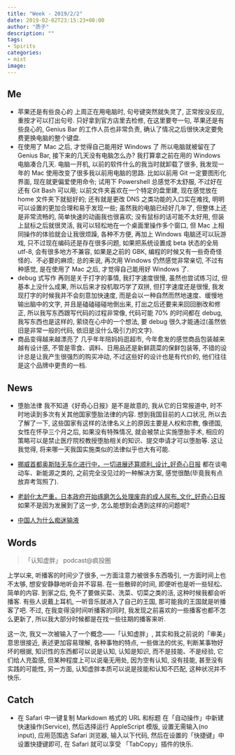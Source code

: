 ```yaml
---
title: "Week - 2019/2/2"
date: 2019-02-02T23:15:23+08:00
author: "质子"
description: ""
tags:
- Spirits
categories: 
- mist
image: 
---
```



## Me
- 苹果还是有些良心的
上周正在用电脑时, 句号键突然就失灵了, 正常按没反应, 重按才可以打出句号. 只好拿到官方店里去检修, 在这里要夸一句, 苹果还是有些良心的, Genius Bar 的工作人员也非常负责, 确认了情况之后很快决定要免费更换电脑的整个键盘.
- 在使用了 Mac 之后, 才觉得自己能用好 Windows 了
所以电脑就被留在了 Genius Bar, 接下来的几天没有电脑怎么办? 我打算拿之前在用的 Windows 电脑凑合几天. 电脑一开机, 以前的软件什么的我当时就卸载了很多, 我发现一年的 Mac 使用改变了很多我以前用电脑的思路. 比如以前用 Git 一定要图形化界面, 现在就更偏爱使用命令; 试用下 Powershell 总感觉不太舒服, 不过好在还有 Git Bash 可以用; 以前文件夹喜欢在一个特定的盘里建, 现在感觉放在 home 文件夹下就挺好的; 还有就是更改 DNS 之类功能的入口实在难找, 明明可以设置的更加合理和易于发现一些; 虽然我的电脑已经好几年了, 但整体上还是非常流畅的, 简单快速的动画我也很喜欢; 没有鼠标的话可能不太好用, 但装上鼠标之后就很灵活, 我可以轻松地在一个桌面里操作多个窗口, 但 Mac 上相同操作的体验就会让我很烦躁, 各种不方便, 再加上 Windows 电脑还可以玩游戏, 只不过现在编码还是存在很多问题, 如果把系统设置成 beta 状态的全局 utf-8, 会有很多地方不兼容, 如果是之前的 GBK, 编程的时候又有一些奇奇怪怪的、不必要的麻烦; 总的来说, 再次用 Windows 仍然感觉非常亲切, 不过有种感觉, 是在使用了 Mac 之后, 才觉得自己能用好 Windows 了.
- debug 式写作
再则是关于打字的事情, 我打字速度很慢, 虽然也尝试练习过, 但基本上没什么成果, 所以后来才投机取巧学了双拼, 但打字速度还是很慢, 我发现打字的时候我并不会刻意加快速度, 而是会以一种自然而然地速度、缓慢地输出脑中的文字, 并且是磕磕碰碰地倒出来, 打出之后还要来来回回删改和修正, 所以我写东西跟写代码的过程非常像, 代码可能 70% 的时间都在 debug, 我写东西也是这样的, 萦绕在心中的一个想法, 要 debug 很久才能通过(虽然依旧是非常一般的代码, 依旧是没什么吸引力的文字).
- 商品变得越来越漂亮了
几乎年年陪妈妈逛超市, 今年愈发的感觉商品包装越来越有设计感, 不管是零食、调料、日用品还是新鲜蔬菜的保鲜包装等, 不错的设计总是让我产生很强烈的购买冲动, 不过这些好的设计也是有代价的, 他们往往是这个品牌中更贵的一档.


## News
- 堕胎法律
我不知道《好奇心日报》是不是故意的, 我从它的日常报道中, 时不时地读到多次有关其他国家堕胎法律的内容. 想到我国目前的人口状况, 所以去了解了一下, 这些国家有这样的法律名义上的原因主要是人权和宗教, 像德国, 女性在怀孕三个月之后, 如果没有特殊情况, 就会被禁止实施堕胎手术, 相应的策略可以是禁止医疗院校教授堕胎相关的知识、提交申请才可以堕胎等. 这让我觉得, 将来哪一天我国实施类似的法律似乎也大有可能.

- [挪威首都奥斯陆无车化进行中，一切进展还算顺利_设计_好奇心日报](http://www.qdaily.com/articles/60686.html?source=feed)
都在谈电动车、新能源之类的, 之前完全没见过的一种解决方案, 感觉很酷(毕竟我有点放弃考驾照了). 

- [老龄化太严重，日本政府开始琢磨怎么处理废弃的成人尿布_文化_好奇心日报](http://www.qdaily.com/articles/60787.html?source=feed)
如果不是因为发展到了这一步, 怎么能想到会遇到这样的问题呢? 

- [中国人为什么痴迷输液](https://mp.weixin.qq.com/s?__biz=MzI0MjY0OTkxNw==&mid=2247498165&idx=1&sn=9a371594516741d5e096af4ecf2b7cd4&scene=4#rd)  


## Words
>「认知虚胖」
>podcast@疯投圈  

上学以来, 听播客的时间少了很多, 一方面注意力被很多东西吸引, 一方面时间上也不太够, 想安安静静地听会并不容易. 在一些散碎的时间, 即便听也是听一些轻松、简单的内容. 到家之后, 免不了要做买菜、洗菜、切菜之类的活, 这种时候我都会听播客. 有些人说戴上耳机, 一听音乐就进入了自己的王国, 那可能我的王国就是听播客了吧. 不过, 在我变得没时间听播客的同时, 我发现之前喜欢的一些播客也都不怎么更新了, 所以我大部分时候都是在找一些往期的播客来听.  

这一次, 我又一次被输入了一个概念——「认知虚胖」, 其实和我之前说的「审美」意思很接近, 表述更加容易理解, 各种事物的特点, 一些做法的优劣, 判断某事物好坏的根据, 知识性的东西都可以说是认知, 认知是知识, 而不是技能、不是经验, 它们给人充盈感, 但某种程度上可以说毫无用处, 因为空有认知, 没有技能, 甚至没有实践的可能性, 另一方面, 认知虚胖本质可以说是技能和认知不匹配, 这种状况并不快乐.  


## Catch
- 在 Safari 中一键复制 Markdown 格式的 URL 和标题
在「自动操作」中新建快速操作(Service), 然后选择运行 AppleScript 模版, 设置无需输入(no input), 应用范围选 Safari 浏览器, 输入以下代码, 然后在设置的「快捷键」中设置快捷键即可, 在 Safari 就可以享受 「TabCopy」插件的快乐.